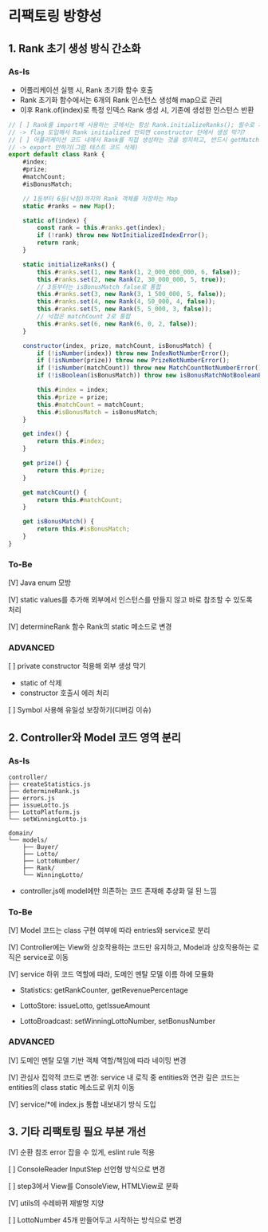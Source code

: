 # 리팩토링 방향성

## 1. Rank 초기 생성 방식 간소화

### As-Is

-   어플리케이션 실행 시, Rank 초기화 함수 호출
-   Rank 초기화 함수에서는 6개의 Rank 인스턴스 생성해 map으로 관리
-   이후 Rank.of(index)로 특정 인덱스 Rank 생성 시, 기존에 생성한 인스턴스 반환

```javascript
// [ ] Rank를 import해 사용하는 곳에서는 항상 Rank.initializeRanks(); 필수로 처리하게 하는 방법
// -> flag 도입해서 Rank initialized 안되면 constructor 단에서 생성 막기?
// [ ] 어플리케이션 코드 내에서 Rank를 직접 생성하는 것을 방지하고, 반드시 getMatchingRank 함수를 통해 Rank를 생성하도록 강제
// -> export 안하기(그럼 테스트 코드 삭제)
export default class Rank {
    #index;
    #prize;
    #matchCount;
    #isBonusMatch;

    // 1등부터 6등(낙첨)까지의 Rank 객체를 저장하는 Map
    static #ranks = new Map();

    static of(index) {
        const rank = this.#ranks.get(index);
        if (!rank) throw new NotInitializedIndexError();
        return rank;
    }

    static initializeRanks() {
        this.#ranks.set(1, new Rank(1, 2_000_000_000, 6, false));
        this.#ranks.set(2, new Rank(2, 30_000_000, 5, true));
        // 3등부터는 isBonusMatch false로 통합
        this.#ranks.set(3, new Rank(3, 1_500_000, 5, false));
        this.#ranks.set(4, new Rank(4, 50_000, 4, false));
        this.#ranks.set(5, new Rank(5, 5_000, 3, false));
        // 낙첨은 matchCount 2로 통합
        this.#ranks.set(6, new Rank(6, 0, 2, false));
    }

    constructor(index, prize, matchCount, isBonusMatch) {
        if (!isNumber(index)) throw new IndexNotNumberError();
        if (!isNumber(prize)) throw new PrizeNotNumberError();
        if (!isNumber(matchCount)) throw new MatchCountNotNumberError();
        if (!isBoolean(isBonusMatch)) throw new isBonusMatchNotBooleanError();

        this.#index = index;
        this.#prize = prize;
        this.#matchCount = matchCount;
        this.#isBonusMatch = isBonusMatch;
    }

    get index() {
        return this.#index;
    }

    get prize() {
        return this.#prize;
    }

    get matchCount() {
        return this.#matchCount;
    }

    get isBonusMatch() {
        return this.#isBonusMatch;
    }
}
```

### To-Be

[V] Java enum 모방

[V] static values를 추가해 외부에서 인스턴스를 만들지 않고 바로 참조할 수 있도록 처리

[V] determineRank 함수 Rank의 static 메소드로 변경

### ADVANCED

[ ] private constructor 적용해 외부 생성 막기

-   static of 삭제
-   constructor 호출시 에러 처리

[ ] Symbol 사용해 유일성 보장하기(디버깅 이슈)

## 2. Controller와 Model 코드 영역 분리

### As-Is

```
controller/
├── createStatistics.js
├── determineRank.js
├── errors.js
├── issueLotto.js
├── LottoPlatform.js
└── setWinningLotto.js

domain/
└── models/
    ├── Buyer/
    ├── Lotto/
    ├── LottoNumber/
    ├── Rank/
    └── WinningLotto/

```

-   controller.js에 model에만 의존하는 코드 존재해 추상화 덜 된 느낌

### To-Be

[V] Model 코드는 class 구현 여부에 따라 entries와 service로 분리

[V] Controller에는 View와 상호작용하는 코드만 유지하고, Model과 상호작용하는 로직은 service로 이동

[V] service 하위 코드 역할에 따라, 도메인 멘탈 모델 이름 하에 모듈화

-   Statistics: getRankCounter, getRevenuePercentage

-   LottoStore: issueLotto, getIssueAmount

-   LottoBroadcast: setWinningLottoNumber, setBonusNumber

### ADVANCED

[V] 도메인 멘탈 모델 기반 객체 역할/책임에 따라 네이밍 변경

[V] 관심사 집약적 코드로 변경: service 내 로직 중 entities와 연관 깊은 코드는 entities의 class static 메소드로 위치 이동

[V] service/\*에 index.js 통합 내보내기 방식 도입

## 3. 기타 리팩토링 필요 부분 개선

[V] 순환 참조 error 잡을 수 있게, eslint rule 적용

[ ] ConsoleReader InputStep 선언형 방식으로 변경

[ ] step3에서 View를 ConsoleView, HTMLView로 분화

[V] utils의 수레바퀴 재발명 지양

[ ] LottoNumber 45개 만들어두고 시작하는 방식으로 변경
